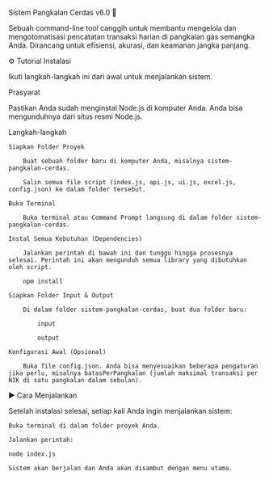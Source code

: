 Sistem Pangkalan Cerdas v6.0 🚀

Sebuah command-line tool canggih untuk membantu mengelola dan mengotomatisasi pencatatan transaksi harian di pangkalan gas semangka Anda. Dirancang untuk efisiensi, akurasi, dan keamanan jangka panjang.

⚙️ Tutorial Instalasi

Ikuti langkah-langkah ini dari awal untuk menjalankan sistem.

Prasyarat

Pastikan Anda sudah menginstal Node.js di komputer Anda. Anda bisa mengunduhnya dari situs resmi Node.js.

Langkah-langkah

    Siapkan Folder Proyek

        Buat sebuah folder baru di komputer Anda, misalnya sistem-pangkalan-cerdas.

        Salin semua file script (index.js, api.js, ui.js, excel.js, config.json) ke dalam folder tersebut.

    Buka Terminal

        Buka terminal atau Command Prompt langsung di dalam folder sistem-pangkalan-cerdas.

    Instal Semua Kebutuhan (Dependencies)

        Jalankan perintah di bawah ini dan tunggu hingga prosesnya selesai. Perintah ini akan mengunduh semua library yang dibutuhkan oleh script.

        npm install

    Siapkan Folder Input & Output

        Di dalam folder sistem-pangkalan-cerdas, buat dua folder baru:

            input

            output

    Konfigurasi Awal (Opsional)

        Buka file config.json. Anda bisa menyesuaikan beberapa pengaturan jika perlu, misalnya batasPerPangkalan (jumlah maksimal transaksi per NIK di satu pangkalan dalam sebulan).

▶️ Cara Menjalankan

Setelah instalasi selesai, setiap kali Anda ingin menjalankan sistem:

    Buka terminal di dalam folder proyek Anda.

    Jalankan perintah:

    node index.js

    Sistem akan berjalan dan Anda akan disambut dengan menu utama.
